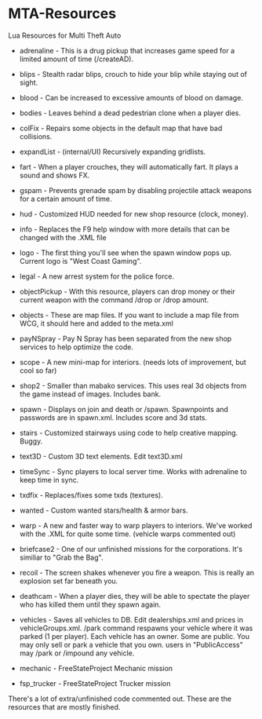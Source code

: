 # MTA-Resources
Lua Resources for Multi Theft Auto

- adrenaline - This is a drug pickup that increases game speed for a limited amount of time (/createAD).
- blips - Stealth radar blips, crouch to hide your blip while staying out of sight.
- blood - Can be increased to excessive amounts of blood on damage.
- bodies - Leaves behind a dead pedestrian clone when a player dies.
- colFix - Repairs some objects in the default map that have bad collisions.
- expandList - (internal/UI) Recursively expanding gridlists.
- fart - When a player crouches, they will automatically fart. It plays a sound and shows FX.
- gspam - Prevents grenade spam by disabling projectile attack weapons for a certain amount of time.
- hud - Customized HUD needed for new shop resource (clock, money).
- info - Replaces the F9 help window with more details that can be changed with the .XML file
- logo - The first thing you'll see when the spawn window pops up. Current logo is "West Coast Gaming".
- legal - A new arrest system for the police force.
- objectPickup - With this resource, players can drop money or their current weapon with the command /drop or /drop amount.
- objects - These are map files. If you want to include a map file from WCG, it should here and added to the meta.xml
- payNSpray - Pay N Spray has been separated from the new shop services to help optimize the code.
- scope - A new mini-map for interiors. (needs lots of improvement, but cool so far)
- shop2 - Smaller than mabako services. This uses real 3d objects from the game instead of images. Includes bank.
- spawn - Displays on join and death or /spawn. Spawnpoints and passwords are in spawn.xml. Includes score and 3d stats.
- stairs - Customized stairways using code to help creative mapping. Buggy.
- text3D - Custom 3D text elements. Edit text3D.xml
- timeSync - Sync players to local server time. Works with adrenaline to keep time in sync.
- txdfix - Replaces/fixes some txds (textures).
- wanted - Custom wanted stars/health & armor bars.
- warp - A new and faster way to warp players to interiors. We've worked with the .XML for quite some time. (vehicle warps commented out)
- briefcase2 - One of our unfinished missions for the corporations. It's similiar to "Grab the Bag".
- recoil - The screen shakes whenever you fire a weapon. This is really an explosion set far beneath you.
- deathcam - When a player dies, they will be able to spectate the player who has killed them until they spawn again.
- vehicles - Saves all vehicles to DB. Edit dealerships.xml and prices in vehicleGroups.xml. /park command respawns your vehicle where it was parked (1 per player). Each vehicle has an owner. Some are public. You may only sell or park a vehicle that you own. users in "PublicAccess" may /park or /impound any vehicle.

- mechanic - FreeStateProject Mechanic mission
- fsp_trucker - FreeStateProject Trucker mission

There's a lot of extra/unfinished code commented out. These are the resources that are mostly finished.
